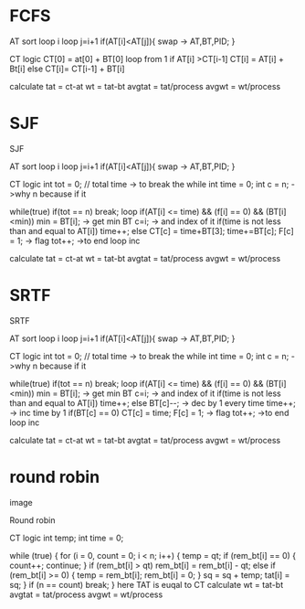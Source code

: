 # FCFS

AT sort
loop i
loop j=i+1
if(AT[i]<AT[j]){
swap -> AT,BT,PID;
}

CT logic
CT[0] = at[0] + BT[0]
loop from 1
if AT[i] >CT[i-1]
CT[i] = AT[i] + Bt[i]
else
CT[i]= CT[i-1] + BT[i]

calculate
tat = ct-at
wt = tat-bt
avgtat = tat/process
avgwt = wt/process

# SJF

SJF

AT sort
loop i
loop j=i+1
if(AT[i]<AT[j]){
swap -> AT,BT,PID;
}

CT logic
int tot = 0; // total time -> to break the while
int time = 0;
int c = n; ->why n because if it

while(true)
if(tot == n)
break;
loop
if(AT[i] <= time) && (f[i] == 0) && (BT[i]<min))
min = BT[i]; -> get min BT
c=i; -> and index of it
if(time is not less than and equal to AT[i])
time++;
else
CT[c] = time+BT[3];
time+=BT[c];
F[c] = 1; -> flag
tot++; ->to end loop inc

calculate
tat = ct-at
wt = tat-bt
avgtat = tat/process
avgwt = wt/process

# SRTF

SRTF

AT sort
loop i
loop j=i+1
if(AT[i]<AT[j]){
swap -> AT,BT,PID;
}

CT logic
int tot = 0; // total time -> to break the while
int time = 0;
int c = n; ->why n because if it

while(true)
if(tot == n)
break;
loop
if(AT[i] <= time) && (f[i] == 0) && (BT[i]<min))
min = BT[i]; -> get min BT
c=i; -> and index of it
if(time is not less than and equal to AT[i])
time++;
else
BT[c]--; -> dec by 1 every time
time++; -> inc time by 1
if(BT[c] == 0)
CT[c] = time;
F[c] = 1; -> flag
tot++; ->to end loop inc

calculate
tat = ct-at
wt = tat-bt
avgtat = tat/process
avgwt = wt/process

# round robin

image

Round robin

CT logic
int temp;
int time = 0;

while (true) {
for (i = 0, count = 0; i < n; i++) {
temp = qt;
if (rem_bt[i] == 0) {
count++;
continue;
}
if (rem_bt[i] > qt)
rem_bt[i] = rem_bt[i] - qt;
else if (rem_bt[i] >= 0) {
temp = rem_bt[i];
rem_bt[i] = 0;
}
sq = sq + temp;
tat[i] = sq;
}
if (n == count)
break;
}
here TAT is euqal to CT
calculate
wt = tat-bt
avgtat = tat/process
avgwt = wt/process
